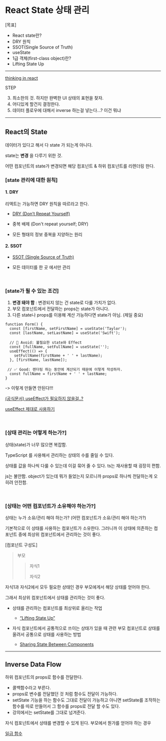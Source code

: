 # React State 상태 관리

[목표]

- React state란?
- DRY 원칙
- SSOT(Single Source of Truth)
- useState
- 1급 객체(first-class object)란?
- Lifting State Up

---

[thinking in react](https://beta.reactjs.org/learn/thinking-in-react)

STEP

3. 최소한의 것. 하지만 완벽한 UI 상태의 표현을 찾자.
4. 어디있게 할건지 결정한다.
5. 데이터 플로우에 대해서 inverse 하는걸 넣는다...? 이건 뭐냐

---

## React의 State

데이터가 있다고 해서 다 state 가 되는게 아니다.

state는 __변경__ 을 다루기 위한 것.

어떤 컴포넌트의 state가 변경되면 해당 컴포넌트 & 하위 컴포넌트를 리렌더링 한다.

### [state 관리에 대한 원칙]

#### 1. DRY

리액트는 가능하면 DRY 원칙을 따르라고 한다.

- [DRY (Don’t Repeat Yourself)](https://ko.wikipedia.org/wiki/중복배제)

- 중복 배제 (Don't repeat yourself; DRY)

- 모든 형태의 정보 중복을 지양하는 원리

#### 2. SSOT

- [SSOT (Single Source of Truth)](https://ko.wikipedia.org/wiki/단일_진실_공급원)

- 모든 데이터를 한 곳 에서만 관리

</br>

### [state가 될 수 있는 조건]

1. __변경 돼야 함__ : 변경되지 않는 건 state로 다룰 가치가 없다.
2. 부모 컴포넌트에서 전달하는 props는 state가 아니다.
3. 다른 state나 props를 이용해 계산 가능하다면 state가 아님. (제일 중요)

```tsx
function Form() {
  const [firstName, setFirstName] = useState('Taylor');
  const [lastName, setLastName] = useState('Swift');

  // 🔴 Avoid: 불필요한 state와 Effect
  const [fullName, setFullName] = useState('');
  useEffect(() => {
    setFullName(firstName + ' ' + lastName);
  }, [firstName, lastName]);

 // ✅ Good: 렌더링 하는 동안에 계산되기 때문에 이렇게 작성하자.
  const fullName = firstName + ' ' + lastName;
}
```

-> 이렇게 만들면 안된다!!!

[(공식문서) useEffect가 필요하지 않을걸..?](https://beta.reactjs.org/learn/you-might-not-need-an-effect)

[useEffect 제대로 사용하기](https://velog.io/@jay/you-might-need-useEffect-diet)


</br>

### [상태 관리는 어떻게 하는가?]

상태(state)가 너무 많으면 복잡함.

TypeScript 를 사용해서 관리하는 상태의 수를 줄일 수 있다.

상태를 값을 하나씩 다룰 수 있는데 이걸 묶어 줄 수 있다. ts는 재사용할 때 굉장히 편함.

js는 불안함. object가 있는데 뭐가 들었는지 모르니까 props로 하나씩 전달하는게 오히려 안전함.

</br>

### [상태는 어떤 컴포넌트가 소유해야 하는가?]

상태는 누가 소유/관리 해야 하는가? (어떤 컴포넌트가 소유/관리 해야 하는가?)

기본적으로 이 상태를 사용하는 컴포넌트가 소유한다. 그러니까 이 상태에 의존하는 컴포넌트 중에 최상위 컴포넌트에서 관리하는 것이 좋다.

[컴포넌트 구성도]
>부모
>>자식1
>>
>>자식2

자식1과 자식2에서 모두 필요한 상태인 경우 부모에게서 해당 상태를 얻어야 한다.

그래서 최상위 컴포넌트에서 상태를 관리하는 것이 좋다.

- 상태를 관리하는 컴포넌트를 최상위로 올리는 작업
  - [“Lifting State Up”](https://ko.reactjs.org/docs/lifting-state-up.html)

- 자식 컴포넌트에서 공통적으로 쓰이는 상태가 있을 때 관련 부모 컴포넌트로 상태를 올려서 공통으로 상태를 사용하는 방법
  - [Sharing State Between Components](https://beta.reactjs.org/learn/sharing-state-between-components)

---

## Inverse Data Flow

하위 컴포넌트의 props로 함수를 전달한다.

- 콜백함수라고 부른다.
- props로 변수를 전달했던 것 처럼 함수도 전달이 가능하다.
- setState 기능을 하는 함수도 그대로 전달이 가능하고 아니면 setState를 조작하는 함수를 따로 만들어서 그 함수를 props로 전달 할 수도 있다.
- 강의에서는 setState를 그대로 넘겨준다.

자식 컴포넌트에서 상태를 변경할 수 있게 된다.
부모에서 뭔가를 얻어야 하는 경우

[일급 함수](https://developer.mozilla.org/ko/docs/Glossary/First-class_Function)
